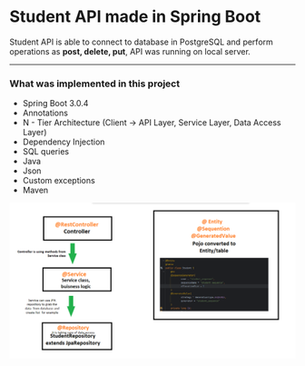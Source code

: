 # Student API made in Spring Boot
Student API is able to connect to database in PostgreSQL and perform operations as **post, delete, put**, 
API was running on local server. 



---

### What was implemented in this project

- Spring Boot 3.0.4
- Annotations
- N - Tier Architecture (Client -> API Layer, Service Layer, Data Access Layer)
- Dependency Injection
- SQL queries
- Java
- Json
- Custom exceptions
- Maven 

![img.png](img.png)